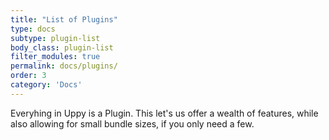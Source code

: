 ```yaml
---
title: "List of Plugins"
type: docs
subtype: plugin-list
body_class: plugin-list
filter_modules: true
permalink: docs/plugins/
order: 3
category: 'Docs'
---
```


Everyhing in Uppy is a Plugin. This let's us offer a wealth of features, while also allowing for small bundle sizes, if you only need a few.